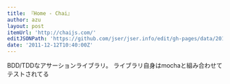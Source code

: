 ```yaml
---
title: 『Home - Chai』
author: azu
layout: post
itemUrl: 'http://chaijs.com/'
editJSONPath: 'https://github.com/jser/jser.info/edit/gh-pages/data/2011/12/index.json'
date: '2011-12-12T10:40:00Z'
---
```

BDD/TDDなアサーションライブラリ。
ライブラリ自身はmochaと組み合わせてテストされてる
